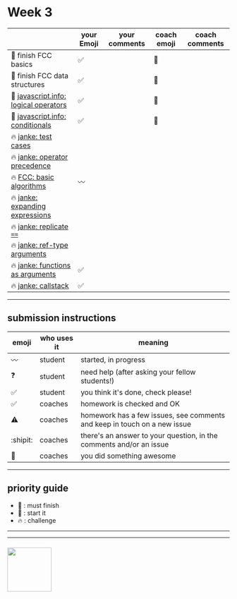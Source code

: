 # Week 3

|  | your Emoji | your comments | coach emoji | coach comments |
| --- | --- | --- | --- | --- |
| :seedling: finish FCC basics |:white_check_mark: | | :green_heart: | |
| :seedling: finish FCC data structures |:white_check_mark: | | :green_heart: | |
| :dash: [javascript.info: logical operators](./jsinfo-logical-operators.md) |:white_check_mark: | | :green_heart: | |
| :dash: [javascript.info: conditionals](./jsinfo-conditionals.md) |:white_check_mark: | | :green_heart: | |
| :fire: [janke: test cases](./jl-test-cases.md) | | | | |
| :fire: [janke: operator precedence](./jl-operator-precedence.md) | | | | |
| :fire: [FCC: basic algorithms](./fcc-algorithms-1.md) |:wavy_dash: | | | |
| :fire: [janke: expanding expressions](./jl-expanding-expressions.md) | | | | |
| :fire: [janke: replicate ```==```](./jl-replicate-loose-equality.md) | | | | |
| :fire: [janke: ref-type arguments](./jl-reference-type-arguments.md) | | | | |
| :fire: [janke: functions as arguments](./jl-functions-as-arguments.md) |:white_check_mark: | | | |
| :fire: [janke: callstack](./jl-callstack.md) |:white_check_mark: | | | |





---


## submission instructions

| emoji | who uses it | meaning |
| --- | --- | --- |
|  :wavy_dash: | student | started, in progress  | 
| :question: | student | need help (after asking your fellow students!) | 
| :white_check_mark: | student | you think it's done, check please! | 
| :white_check_mark: | coaches | homework is checked and OK |
| :warning: | coaches | homework has a few issues, see comments and keep in touch on a new issue |
| :shipit: | coaches | there's an answer to your question, in the comments and/or an issue  | 
| :star2: | coaches | you did something awesome |

---

## priority guide

* :seedling: : must finish
* :dash: : start it
* :fire: : challenge

___
___
### <a href="https://hackyourfuture.be" target="_blank"><img src="https://pbs.twimg.com/profile_images/984474625009741824/Bs_qKx6-_400x400.jpg" width="100" height="100"></img></a>
